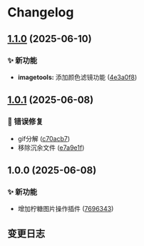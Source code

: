 # Changelog

## [1.1.0](https://github.com/CandriaJS/karin-plugin-imagetools/compare/v1.0.1...v1.1.0) (2025-06-10)


### ✨ 新功能

* **imagetools:** 添加颜色滤镜功能 ([4e3a0f8](https://github.com/CandriaJS/karin-plugin-imagetools/commit/4e3a0f8c36577962a8d07428f04edefbb5f223fb))

## [1.0.1](https://github.com/CandriaJS/karin-plugin-imagetools/compare/v1.0.0...v1.0.1) (2025-06-08)


### 🐛 错误修复

* gif分解 ([c70acb7](https://github.com/CandriaJS/karin-plugin-imagetools/commit/c70acb778e7964a713c9b1acc1ef38353ae303d6))
* 移除沉余文件 ([e7a9e1f](https://github.com/CandriaJS/karin-plugin-imagetools/commit/e7a9e1f9cc61a11aeb970b2c76b30b2fefc01be2))

## 1.0.0 (2025-06-08)


### ✨ 新功能

* 增加柠糖图片操作插件 ([7696343](https://github.com/CandriaJS/karin-plugin-imagetools/commit/7696343e6af5630de70ef06794104f3bdda04aa7))

## 变更日志
